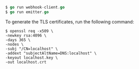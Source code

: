 ```go
$ go run webhook-client.go
$ go run emitter.go
```

To generate the TLS certificates, run the following command:
```shell
$ openssl req -x509 \                                  
-newkey rsa:4096 \     
-days 365 \
-nodes \                    
-subj "/CN=localhost" \  
-addext "subjectAltName=DNS:localhost" \
-keyout localhost.key \
-out localhost.crt
```